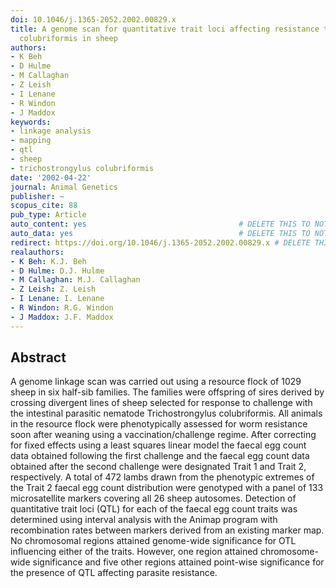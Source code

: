 ```yaml
---
doi: 10.1046/j.1365-2052.2002.00829.x
title: A genome scan for quantitative trait loci affecting resistance to Trichostrongylus
  colubriformis in sheep
authors:
- K Beh
- D Hulme
- M Callaghan
- Z Leish
- I Lenane
- R Windon
- J Maddox
keywords:
- linkage analysis
- mapping
- qtl
- sheep
- trichostrongylus colubriformis
date: '2002-04-22'
journal: Animal Genetics
publisher: ~
scopus_cite: 88
pub_type: Article
auto_content: yes                                  # DELETE THIS TO NOT AUTO GENERATE CONTENT
auto_data: yes                                     # DELETE THIS TO NOT AUTO GENERATE METADATA
redirect: https://doi.org/10.1046/j.1365-2052.2002.00829.x # DELETE THIS TO NOT REDIRECT
realauthors:
- K Beh: K.J. Beh
- D Hulme: D.J. Hulme
- M Callaghan: M.J. Callaghan
- Z Leish: Z. Leish
- I Lenane: I. Lenane
- R Windon: R.G. Windon
- J Maddox: J.F. Maddox
---
```



## Abstract
A genome linkage scan was carried out using a resource flock of 1029 sheep in six half-sib families. The families were offspring of sires derived by crossing divergent lines of sheep selected for response to challenge with the intestinal parasitic nematode Trichostrongylus colubriformis. All animals in the resource flock were phenotypically assessed for worm resistance soon after weaning using a vaccination/challenge regime. After correcting for fixed effects using a least squares linear model the faecal egg count data obtained following the first challenge and the faecal egg count data obtained after the second challenge were designated Trait 1 and Trait 2, respectively. A total of 472 lambs drawn from the phenotypic extremes of the Trait 2 faecal egg count distribution were genotyped with a panel of 133 microsatellite markers covering all 26 sheep autosomes. Detection of quantitative trait loci (QTL) for each of the faecal egg count traits was determined using interval analysis with the Animap program with recombination rates between markers derived from an existing marker map. No chromosomal regions attained genome-wide significance for OTL influencing either of the traits. However, one region attained chromosome-wide significance and five other regions attained point-wise significance for the presence of QTL affecting parasite resistance.
